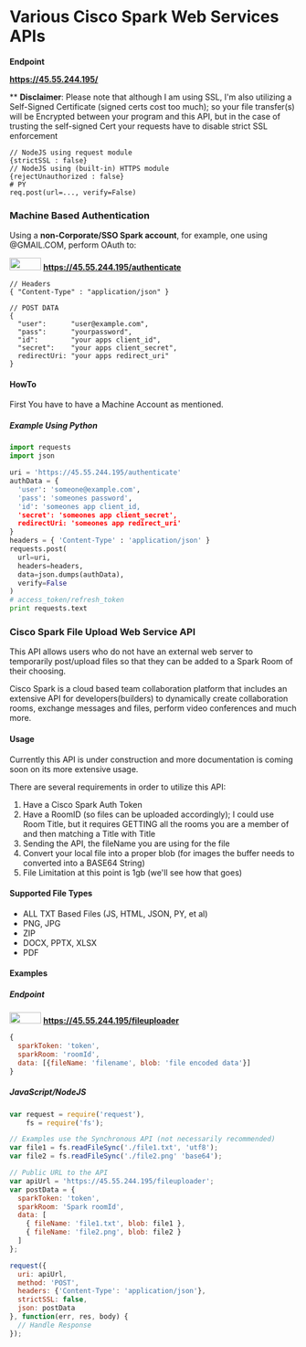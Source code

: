 # Various Cisco Spark Web Services APIs

__Endpoint__

__https://45.55.244.195/__

** __Disclaimer__: Please note that although I am using SSL, I'm also utilizing a Self-Signed Certificate (signed certs cost too much); so your file transfer(s) will be Encrypted between your program and this API, but in the case of trusting the self-signed Cert your requests have to disable strict SSL enforcement

```
// NodeJS using request module
{strictSSL : false}
// NodeJS using (built-in) HTTPS module
{rejectUnauthorized : false}
# PY
req.post(url=..., verify=False)
```

### Machine Based Authentication

Using a __non-Corporate/SSO Spark account__, for example, one using @GMAIL.COM, perform OAuth to:

<img src='http://citydilse.com/images/pr.jpg' width=55 height=22> __https://45.55.244.195/authenticate__

```
// Headers
{ "Content-Type" : "application/json" }

// POST DATA
{
  "user":      "user@example.com",
  "pass":      "yourpassword",
  "id":        "your apps client_id",
  "secret":    "your apps client_secret",
  redirectUri: "your apps redirect_uri"
}
```

#### HowTo

First You have to have a Machine Account as mentioned.

##### Example Using Python

``` python
import requests
import json

uri = 'https://45.55.244.195/authenticate'
authData = {
  'user': 'someone@example.com',
  'pass': 'someones password',
  'id': 'someones app client_id,
  'secret': 'someones app client_secret',
  redirectUri: 'someones app redirect_uri'
}
headers = { 'Content-Type' : 'application/json' }
requests.post(
  url=uri,
  headers=headers,
  data=json.dumps(authData),
  verify=False
)
# access_token/refresh_token
print requests.text

```

### Cisco Spark File Upload Web Service API

This API allows users who do not have an external web server to temporarily post/upload files so that they can be added to a Spark Room of their choosing.

Cisco Spark is a cloud based team collaboration platform that includes an extensive API for developers(builders) to dynamically create collaboration rooms, exchange messages and files, perform video conferences and much more.

#### Usage

Currently this API is under construction and more documentation is coming soon on its more extensive usage.

There are several requirements in order to utilize this API:

1. Have a Cisco Spark Auth Token
2. Have a RoomID (so files can be uploaded accordingly); I could use Room Title, but it requires GETTING all the rooms you are a member of and then matching a Title with Title
3. Sending the API, the fileName you are using for the file
4. Convert your local file into a proper blob (for images the buffer needs to converted into a BASE64 String)
5. File Limitation at this point is 1gb (we'll see how that goes)

#### Supported File Types

* ALL TXT Based Files (JS, HTML, JSON, PY, et al)
* PNG, JPG
* ZIP
* DOCX, PPTX, XLSX
* PDF

#### Examples

##### Endpoint

<img src='http://citydilse.com/images/pr.jpg' width=55 height=20> __https://45.55.244.195/fileuploader__

```javascript
{
  sparkToken: 'token',
  sparkRoom: 'roomId',
  data: [{fileName: 'filename', blob: 'file encoded data'}]
}
```

##### JavaScript/NodeJS

```javascript
var request = require('request'),
    fs = require('fs');

// Examples use the Synchronous API (not necessarily recommended)
var file1 = fs.readFileSync('./file1.txt', 'utf8');
var file2 = fs.readFileSync('./file2.png' 'base64');

// Public URL to the API
var apiUrl = 'https://45.55.244.195/fileuploader';
var postData = {
  sparkToken: 'token',
  sparkRoom: 'Spark roomId',
  data: [
    { fileName: 'file1.txt', blob: file1 },
    { fileName: 'file2.png', blob: file2 }
  ]
};

request({
  uri: apiUrl,
  method: 'POST',
  headers: {'Content-Type': 'application/json'},
  strictSSL: false,
  json: postData
}, function(err, res, body) {
  // Handle Response
});
```
